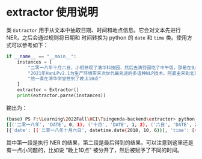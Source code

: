 # extractor 使用说明

类 `Extractor` 用于从文本中抽取日期、时间和地点信息。它会对文本先进行 NER，之后会通过规则将日期和
时间转换为 python 的 `date` 和 `time` 类。使用方式可以参考如下：
```python
if __name__ == "__main__":
    instances = [
        "二零一八年十月六日，小明参观了清华科技园，然后去清芬园吃了中午饭，那是在9点二十分。",
        "2021年HanLPv2.1为生产环境带来次世代最先进的多语种NLP技术。阿婆主来到北京立方庭参观自然语义科技公司。",
        "他一直在清华学堂卷到了晚上10点"
    ]
    extractor = Extractor()
    print(extractor.parse(instances))
```
输出为：
```bash
(base) PS F:\Learning\2022Fall\HCI\Tsingenda-backend\extractor> python extractor.py
[[('二零一八年', 'DATE', 0, 1), ('十月', 'DATE', 1, 2), ('六日', 'DATE', 2, 3), ('小明', 'PERSON', 4, 5), ('清华科技园', 'LOCATION', 7, 9), ('清芬园', 'LOCATION', 12, 13), ('9点二十分', 'TIME', 20, 21)], [('2021年', 'DATE', 0, 1), ('HanLPv2.1', 'WWW', 1, 2), ('次世代', 'DATE', 6, 7), ('北京立方庭', 'ORGANIZATION', 17, 19), ('自然语义科技公司', 'ORGANIZATION', 20, 24)], [(' 清华学堂', 'ORGANIZATION', 3, 5), ('晚上', 'TIME', 8, 9), ('10点', 'TIME', 9, 10)]]
[{'date': [('二零一八年十月六日', datetime.date(2018, 10, 6))], 'time': [('9点二十分', datetime.time(9, 20))], 'location': ['清华科技园', '清芬园']}, {'date': [('2021年', datetime.date(2021, 10, 26)), ('次世代', None)], 'time': [], 'location': ['北京立方庭', '自然语义科技公司']}, {'date': [], 'time': [('晚上', datetime.time(8, 0)), ('10点', datetime.time(10, 0))], 'location': ['清华学堂']}]
```
其中第一段是执行 NER 的结果，第二段是最后得到的结果。可以注意到这里还是有一点小问题的，比如说 “晚上10点” 
被分开了，然后被赋予了不同的时间。
